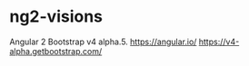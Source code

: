 # ng2-visions
Angular 2 Bootstrap v4 alpha.5.
https://angular.io/ 
https://v4-alpha.getbootstrap.com/

